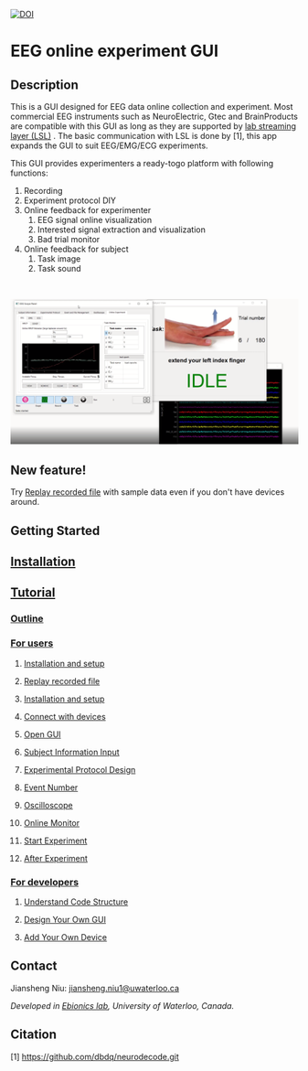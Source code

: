 [![DOI](https://zenodo.org/badge/268858214.svg)](https://zenodo.org/badge/latestdoi/268858214)


# EEG online experiment GUI

## Description

This is a GUI designed for EEG data online collection and experiment. Most commercial EEG 
instruments such as NeuroElectric, Gtec and BrainProducts are compatible with this GUI as 
long as they are supported by [lab streaming layer (LSL)](https://labstreaminglayer.readthedocs.io/info/supported_devices.html) . The basic communication with LSL is done by [1], 
this app expands the GUI to suit EEG/EMG/ECG experiments.

This GUI provides experimenters a ready-togo platform with following functions:
1. Recording
2. Experiment protocol DIY
3. Online feedback for experimenter
    1. EEG signal online visualization
    2. Interested signal extraction and visualization 
    3. Bad trial monitor
4. Online feedback for subject
    1. Task image
    2. Task sound
<br>

![Alt text](docs/tutorial_images/Exp_record.png?raw=true)

## New feature!
Try [Replay recorded file](https://willsniu186.github.io/EEG-Online-Experiment-GUI/build/html/Replay.html) with sample data even if you don't have devices around.

## Getting Started


## [Installation](https://willsniu186.github.io/EEG-Online-Experiment-GUI/build/html/Installation_and_setup.html)

## [Tutorial](https://willsniu186.github.io/EEG-Online-Experiment-GUI/build/html/Tutorial.html)

### [Outline](https://willsniu186.github.io/EEG-Online-Experiment-GUI/build/html/Tutorial_outline.html)

### [For users](https://willsniu186.github.io/EEG-Online-Experiment-GUI/build/html/Tutorial_for_users.html)

   1. [Installation and setup](https://willsniu186.github.io/EEG-Online-Experiment-GUI/build/html/Installation_and_setup.html)

   2. [Replay recorded file](https://willsniu186.github.io/EEG-Online-Experiment-GUI/build/html/Replay.html)

   3. [Installation and setup](https://willsniu186.github.io/EEG-Online-Experiment-GUI/build/html/Installation_and_setup.html)

   4. [Connect with devices](https://willsniu186.github.io/EEG-Online-Experiment-GUI/build/html/Connect_with_device.html)

   5. [Open GUI](https://willsniu186.github.io/EEG-Online-Experiment-GUI/build/html/Open_GUI.html)

   6. [Subject Information Input](https://willsniu186.github.io/EEG-Online-Experiment-GUI/build/html/Sub_info.html)

   7. [Experimental Protocol Design](https://willsniu186.github.io/EEG-Online-Experiment-GUI/build/html/Exp_protocol_design.html)

   8. [Event Number](https://willsniu186.github.io/EEG-Online-Experiment-GUI/build/html/Event_number.html)

   9. [Oscilloscope](https://willsniu186.github.io/EEG-Online-Experiment-GUI/build/html/Scope.html)

   10. [Online Monitor](https://willsniu186.github.io/EEG-Online-Experiment-GUI/build/html/Online_monitor.html)

   11. [Start Experiment](https://willsniu186.github.io/EEG-Online-Experiment-GUI/build/html/Start_exp.html)

   12. [After Experiment](https://willsniu186.github.io/EEG-Online-Experiment-GUI/build/html/After_exp.html)

### [For developers](https://willsniu186.github.io/EEG-Online-Experiment-GUI/build/html/Tutorial_for_developers.html)

   1. [Understand Code Structure](https://willsniu186.github.io/EEG-Online-Experiment-GUI/build/html/Understand_the_code_structure.html)

   2. [Design Your Own GUI](https://willsniu186.github.io/EEG-Online-Experiment-GUI/build/html/Design_your_own_GUI.html)

   3. [Add Your Own Device](https://willsniu186.github.io/EEG-Online-Experiment-GUI/build/html/Add_your_own_device.html)

## Contact
Jiansheng Niu: jiansheng.niu1@uwaterloo.ca

_Developed in [Ebionics lab](https://uwaterloo.ca/engineering-bionics-lab/), University of Waterloo, Canada._
## Citation
[1] https://github.com/dbdq/neurodecode.git

